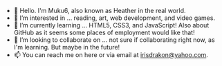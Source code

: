 - 👋 Hello. I'm Muku6, also known as Heather in the real world.
- 👀 I’m interested in ... reading, art, web development, and video games.
- 🌱 I’m currently learning ... HTML5, CSS3, and JavaScript! Also about GitHub as it seems some places of employment would like that!
- 💞️ I’m looking to collaborate on ... not sure if collaborating right now, as I'm learning. But maybe in the future!
- 📫 You can reach me on here or via email at irisdrakon@yahoo.com.

<!---
Muku6/Muku6 is a ✨ special ✨ repository because its `README.md` (this file) appears on your GitHub profile.
You can click the Preview link to take a look at your changes.
--->
